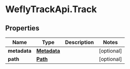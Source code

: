 # WeflyTrackApi.Track

## Properties

Name | Type | Description | Notes
------------ | ------------- | ------------- | -------------
**metadata** | [**Metadata**](Metadata.md) |  | [optional] 
**path** | [**Path**](Path.md) |  | [optional] 


